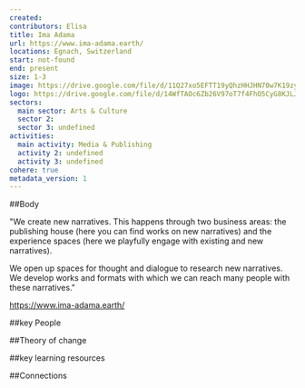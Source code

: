 ```yaml
---
created:
contributors: Elisa
title: Ima Adama
url: https://www.ima-adama.earth/
locations: Egnach, Switzerland
start: not-found
end: present
size: 1-3
image: https://drive.google.com/file/d/11Q27xo5EFTT19yQhzHHJHN70w7K19zyK/view?usp=drive_link
logo: https://drive.google.com/file/d/14WfTAOc6Zb26V97oT7f4FhO5CyG8KJLJ/view?usp=drive_link
sectors:
  main sector: Arts & Culture
  sector 2: 
  sector 3: undefined
activities: 
  main activity: Media & Publishing
  activity 2: undefined
  activity 3: undefined
cohere: true
metadata_version: 1
---
```



##Body

"We create new narratives. This happens through two business areas: the publishing house (here you can find works on new narratives) and the experience spaces (here we playfully engage with existing and new narratives).

We open up spaces for thought and dialogue to research new narratives. We develop works and formats with which we can reach many people with these narratives."

https://www.ima-adama.earth/


##key People


##Theory of change


##key learning resources


##Connections


